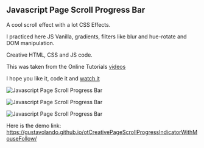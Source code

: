 ## Javascript Page Scroll Progress Bar

A cool scroll effect with a lot CSS Effects.

I practiced here JS Vanilla, gradients, filters like blur and hue-rotate and DOM manipulation.

Creative HTML, CSS and JS code.

This was taken from the Online Tutorials [videos](https://www.youtube.com/watch?v=CEOrl6MT1qo)

I hope you like it, code it and [watch it](https://gustavolando.github.io/otCreativePageScrollProgressIndicatorWithMouseFollow/)

![Javascript Page Scroll Progress Bar](https://gustavolando.github.io/otCreativePageScrollProgressIndicatorWithMouseFollow/Javascript%20Page%20Scroll%20Progress%20Bar%201.png)

![Javascript Page Scroll Progress Bar](https://gustavolando.github.io/otCreativePageScrollProgressIndicatorWithMouseFollow/Javascript%20Page%20Scroll%20Progress%20Bar%202.png)

![Javascript Page Scroll Progress Bar](https://gustavolando.github.io/otCreativePageScrollProgressIndicatorWithMouseFollow/Javascript%20Page%20Scroll%20Progress%20Bar%203.png)

Here is the demo link:  https://gustavolando.github.io/otCreativePageScrollProgressIndicatorWithMouseFollow/
